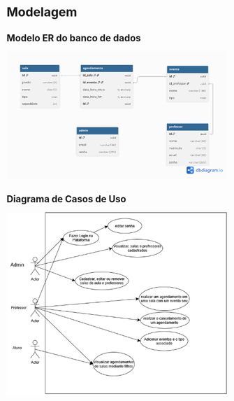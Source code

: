 # Modelagem

## Modelo ER do banco de dados
![Modelo ER](img/modeloER.png)

## Diagrama de Casos de Uso
![Casos de uso](img/CasosDeUso.png)
